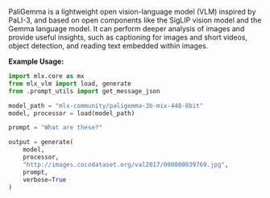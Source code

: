 PaliGemma is a lightweight open vision-language model (VLM) inspired by PaLI-3, and based on open components like the SigLIP vision model and the Gemma language model. It can perform deeper analysis of images and provide useful insights, such as captioning for images and short videos, object detection, and reading text embedded within images.

**Example Usage:**
```python
import mlx.core as mx
from mlx_vlm import load, generate
from .prompt_utils import get_message_json

model_path = "mlx-community/paligemma-3b-mix-448-8bit"
model, processor = load(model_path)

prompt = "What are these?"

output = generate(
    model,
    processor,
    "http://images.cocodataset.org/val2017/000000039769.jpg",
    prompt,
    verbose=True
)
```